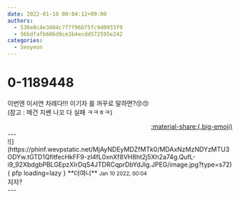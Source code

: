 ```yaml
---
date: 2022-01-10 00:04:12+09:00
authors:
  - 536e8c4e3404c7f7f96b75fc9d0933f9
  - 56bdfafb606d9ce1b4ecdd572595e242
categories:
  - Seoyeon
---
```


# 0-1189448

<div class="post-container" markdown="1">
<div class="content-container md-sidebar__scrollwrap" markdown="1">

이번엔 이서연 차례다!!! 이기자 를 꺼꾸로 말하면?😚😚<br>(참고 : 메건 지쎈 나꼬 다 실패 ㅋㅋㅎㅋ)

</div>
</div>

<div style="text-align: right;" markdown="1">
<a href="https://weverse.io/fromis9/fanpost/0-1189448" style="text-align: right;">:material-share:{.big-emoji}</a>
</div>
---

<div class="comments-container md-sidebar__scrollwrap" markdown="1">
<div class="comment" markdown="1">
<div class='id-container' markdown="1">
![](https://phinf.wevpstatic.net/MjAyNDEyMDZfMTk0/MDAxNzMzNDYzMTU3ODYw.tGTD1QfitfecHkFF9-zI4fL0xnXf8VH8ht2j5Xh2a74g.QufL-i9_92XbdgbPBLGEpzXIrDqS4JTDRCqprDbYdJIg.JPEG/image.jpg?type=s72){ pfp loading=lazy }
**<span class="artist">더여니</span>** <small>Jan 10 2022, 00:04</small><br>
</div>
<div class='comment-body' markdown="1">
지자?
</div>
</div>
</div>
---
